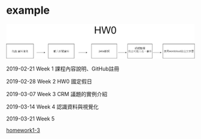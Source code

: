 # example

![image](https://github.com/brilliantdivide/example/blob/master/Untitled%20Diagram.jpg)


2019-02-21 Week 1
課程內容說明、GitHub註冊

2019-02-28 Week 2 HW0
國定假日

2019-03-07 Week 3
CRM 議題的實例介紹

2019-03-14 Week 4
認識資料與視覺化

2019-03-21 Week 5



[homework1-3](https://github.com/brilliantdivide/example/blob/master/Untitled10%20(2).ipynb)
